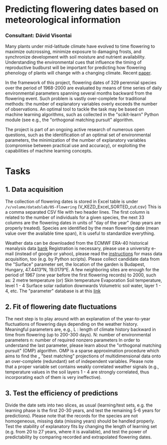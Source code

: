 # Predicting flowering dates based on meteorological information
### Consultant: Dávid Visontai

Many plants under mid-latitude climate have evolved to time flowering to maximize 
outcrossing, minimize exposure to damaging frosts, and synchronize development with 
soil moisture and nutrient availability. Understanding the environmental cues that influence 
the timing of reproductive budburst will be important for predicting how flowering phenology 
of plants will change with a changing climate. 
Recent [paper](https://www.sciencedirect.com/science/article/pii/S0378112717314834).

In the framework of this project, flowering dates of 329 perennial species over the period 
of 1968-2000 are evaluated by means of time series of daily environmental parameters 
spanning several months backward from the flowering event. Such problem is vastly over-complete 
for traditional methods: the number of explanatory variables overly exceeds the number of observations.
An optimal tool to tackle the task may be based on machine learning algorithms, such as
collected in the "scikit-learn" Python module (see e.g., the "orthogonal matching pursuit"
algorithm.

The project is part of an ongoing active research of numerous open questions, such as
the identification of an optimal set of environmental parameters, the minimization of
the number of explanatory variables (compromise between practical use and accuracy),
or exploiting the capabilities of machine learning concepts.

# Tasks

## 1. Data acquisition

The collection of flowering dates is stored in Excel table is under `/v/volume/datadslab/05-Flowering` (V_KEZD_Excel_SORTED_cut.csv)
This is a comma separated CSV file with two header lines. The first column is related to
the number of individuals for a given species, the next 33 columns are the flowering dates
in units of "day of the year" (leap years are properly treated). Species are identified by the 
mean flowering date (mean value over the available time span), it is useful to standardize
everything.

Weather data can be downloaded from the ECMWF ERA-40 historical reanalysis data [bank](http://apps.ecmwf.int/datasets/data/era40-daily/levtype=sfc/)
Registration is necessary, please use a university e-mail (instead of google or yahoo),
please read the [instructions](https://confluence.ecmwf.int/display/WEBAPI/Access+ECMWF+Public+Datasets) for mass data acquisition, too (e.g. by Python scripts).
Please collect candidate data from the "Surface" parameter set, the location of the garden is
Budapest, Hungary, 47.4413°N, 19.0179°E. A few neighboring sites are enough for
the period of 1967 (one year before the first flowering records) to 2000, such as:
2 metre temperature  (or)
Skin temperature
Evaporation 
Soil temperature, level 1 - 4
Surface solar radiation downwards 
Volumetric soil water, layer 1 - 4, etc.
The "parameter" database is at this [link](http://apps.ecmwf.int/codes/grib/param-db)

## 2. Fit of flowering date fluctuations

The next step is to play around with an explanation of the year-to-year fluctuations of 
flowering days depending on the weather history. Meaningful parameters are, e.g.,
L : length of climate history backward in time from flowering (up to 200-300 days).
N: number of environmental parameters
n: number of required nonzero parameters
In order to understand the last parameter, please learn about the "orthogonal matching pursuit" 
(OMP) algorithm. OMP is a sparse approximation procedure which aims to find the „
"best matching" projections of multidimensional data onto an over-complete (redundant) 
set of independent variables.
Please note that a proper variable set contains  weakly correlated weather signals (e.g., 
temperature values in the soil layers 1 - 4 are strongly correlated, thus incorporating
each of them is very ineffective).

## 3. Test the efficiency of predictions

Divide the date sets into two slices, as usual (learning/test sets, e.g. the learning phase is
the first 20-30 years, and test the remaining 5-6 years for predictions). Please note that
the records for the species are not homogeneous, missing data (missing years) should 
be handled properly. Test the stability of explanatory fits by changing the length of learning
set (e.g. from 20 to 27 years, where it is available), and test the power of predictability
by comparing recorded and extrapolated flowering dates.



